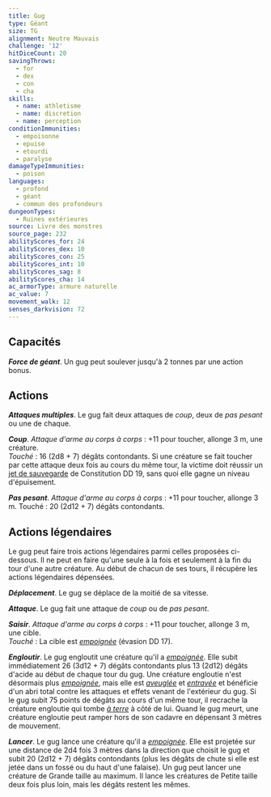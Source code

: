 ```yaml
---
title: Gug
type: Géant
size: TG
alignment: Neutre Mauvais
challenge: '12'
hitDiceCount: 20
savingThrows:
  - for
  - dex
  - con
  - cha
skills:
  - name: athletisme
  - name: discretion
  - name: perception
conditionImmunities:
  - empoisonne
  - epuise
  - etourdi
  - paralyse
damageTypeImmunities:
  - poison
languages:
  - profond
  - géant
  - commun des profondeurs
dungeonTypes:
  - Ruines extérieures
source: Livre des monstres
source_page: 232
abilityScores_for: 24
abilityScores_dex: 10
abilityScores_con: 25
abilityScores_int: 10
abilityScores_sag: 8
abilityScores_cha: 14
ac_armorType: armure naturelle
ac_value: 7
movement_walk: 12
senses_darkvision: 72
---
```

## Capacités
_**Force de géant**_. Un gug peut soulever jusqu'à 2 tonnes par une action bonus.

## Actions
_**Attaques multiples**_. Le gug fait deux attaques de _coup_, deux de _pas pesant_ ou une de chaque.

_**Coup**_. _Attaque d'arme au corps à corps_ : +11 pour toucher, allonge 3 m, une créature.  
_Touché_ : 16 (2d8 + 7) dégâts contondants. Si une créature se fait toucher par cette attaque deux fois au cours du même tour, la victime doit réussir un [jet de sauvegarde](/utiliser-les-caracteristiques/#jets-de-sauvegarde) de Constitution DD 19, sans quoi elle gagne un niveau d'épuisement.

_**Pas pesant**_. _Attaque d'arme au corps à corps_ : +11 pour toucher, allonge 3 m. Touché : 20 (2d12 + 7) dégâts contondants.

## Actions légendaires
Le gug peut faire trois actions légendaires parmi celles proposées ci-dessous. Il ne peut en faire qu'une seule à la fois et seulement à la fin du tour d'une autre créature. Au début de chacun de ses tours, il récupère les actions légendaires dépensées.

_**Déplacement**_. Le gug se déplace de la moitié de sa vitesse.

_**Attaque**_. Le gug fait une attaque de _coup_ ou de _pas pesant_.

_**Saisir**_. _Attaque d'arme au corps à corps_ : +11 pour toucher, allonge 3 m, une cible.  
_Touché_ : La cible est [_empoignée_](/gerer-la-sante-du-personnage/#empoigne) (évasion DD 17).

_**Engloutir**_. Le gug engloutit une créature qu'il a [_empoignée_](/gerer-la-sante-du-personnage/#empoigne). Elle subit immédiatement 26 (3d12 + 7) dégâts contondants plus 13 (2d12) dégâts d'acide au début de chaque tour du gug. Une créature engloutie n'est désormais plus [_empoignée_](/gerer-la-sante-du-personnage/#empoigne), mais elle est [_aveuglée_](/gerer-la-sante-du-personnage/#aveugle) et [_entravée_](/gerer-la-sante-du-personnage/#entrave) et bénéficie d'un abri total contre les attaques et effets venant de l'extérieur du gug. Si le gug subit 75 points de dégâts au cours d'un même tour, il recrache la créature engloutie qui tombe [_à terre_](/gerer-la-sante-du-personnage/#a-terre) à côté de lui. Quand le gug meurt, une créature engloutie peut ramper hors de son cadavre en dépensant 3 mètres de mouvement.

_**Lancer**_. Le gug lance une créature qu'il a [_empoignée_](/gerer-la-sante-du-personnage/#empoigne). Elle est projetée sur une distance de 2d4 fois 3 mètres dans la direction que choisit le gug et subit 20 (2d12 + 7) dégâts contondants (plus les dégâts de chute si elle est jetée dans un fossé ou du haut d'une falaise). Un gug peut lancer une créature de Grande taille au maximum. Il lance les créatures de Petite taille deux fois plus loin, mais les dégâts restent les mêmes.
